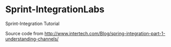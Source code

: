 # Sprint-IntegrationLabs
Sprint-Integration Tutorial

Source code from http://www.intertech.com/Blog/spring-integration-part-1-understanding-channels/

